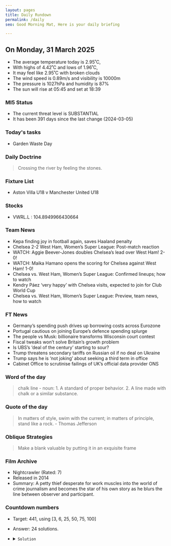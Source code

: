 ```yaml
---
layout: pages
title: Daily Rundown
permalink: /daily
seo: Good Morning Mat, Here is your daily briefing

---
```


<!-- weather_marker starts -->
## On Monday, 31 March 2025

- The average temperature today is 2.95˚C,
- With highs of 4.42˚C and lows of 1.96˚C,
- It may feel like 2.95˚C with broken clouds
- The wind speed is 0.89m/s and visibility is 10000m
- The pressure is 1027hPa and humidity is 87%
- The sun will rise at 05:45 and set at 18:39

<!-- weather_marker ends -->

### MI5 Status
<!-- threat_marker starts -->
- The current threat level is <span class="highlighter">SUBSTANTIAL</span>
- It has been 391 days since the last change (2024-03-05)

<!-- threat_marker ends -->

### Today's tasks
<!-- task_marker starts -->
- Garden Waste Day

<!-- task_marker ends -->

### Daily Doctrine
<!-- doctrine_marker starts -->
> Crossing the river by feeling the stones.
<!-- doctrine_marker ends -->

### Fixture List

<!-- fixture_marker starts -->
- Aston Villa U18 v Manchester United U18
<!-- fixture_marker ends -->


### Stocks

<!-- stocks_marker starts -->

- VWRL.L : 104.8949966430664 

<!-- stocks_marker ends -->


### Team News
<!-- news_marker starts -->

 - Kepa finding joy in football again, saves Haaland penalty
 - Chelsea 2-2 West Ham, Women’s Super League: Post-match reaction
 - WATCH: Aggie Beever-Jones doubles Chelsea’s lead over West Ham! 2-0!
 - WATCH: Maika Hamano opens the scoring for Chelsea against West Ham! 1-0!
 - Chelsea vs. West Ham, Women’s Super League: Confirmed lineups; how to watch
 - Kendry Páez ‘very happy’ with Chelsea visits, expected to join for Club World Cup
 - Chelsea vs. West Ham, Women’s Super League: Preview, team news, how to watch

<!-- news_marker ends -->

### FT News

<!-- ftnews_marker starts -->

 - Germany’s spending push drives up borrowing costs across Eurozone
 - Portugal cautious on joining Europe’s defence spending splurge
 - The people vs Musk: billionaire transforms Wisconsin court contest
 - Fiscal tweaks won’t solve Britain’s growth problem
 - Is UBS’s ‘deal of the century’ starting to sour?
 - Trump threatens secondary tariffs on Russian oil if no deal on Ukraine
 - Trump says he is ‘not joking’ about seeking a third term in office
 - Cabinet Office to scrutinise failings of UK’s official data provider ONS

<!-- ftnews_marker ends -->

### Word of the day

<!-- word_marker starts -->

 > chalk line - noun: 1. A standard of proper behavior. 2. A line made with chalk or a similar substance.

<!-- word_marker ends -->


### Quote of the day
<!-- quote_marker starts -->

> In matters of style, swim with the current; in matters of principle, stand like a rock. - Thomas Jefferson

<!-- quote_marker ends -->

### Oblique Strategies
<!-- eno_marker starts -->
> Make a blank valuable by putting it in an exquisite frame

<!-- eno_marker ends -->

### Film Archive

<!-- film_marker starts -->
- Nightcrawler (Rated: 7)
- Released in 2014
- Summary: A petty thief desperate for work muscles into the world of crime journalism and becomes the star of his own story as he blurs the line between observer and participant.
<!-- film_marker ends -->

### Countdown numbers
<!-- game_marker starts -->

- Target: 441, using [3, 6, 25, 50, 75, 100]
- Answer: 24 solutions.

- <details><summary><code>Solution</code></summary>

  Solution: ( 75 / 25 + 100 + 50 - 6 ) x 3

   </details>

<!-- game_marker ends -->
